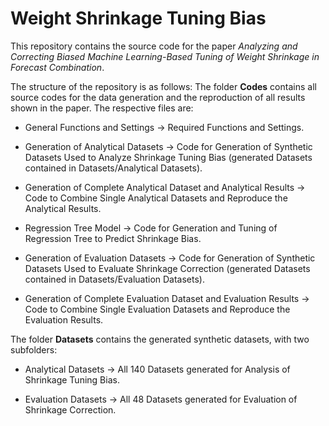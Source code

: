 # Weight Shrinkage Tuning Bias

This repository contains the source code for the paper *Analyzing and Correcting Biased Machine Learning-Based Tuning of Weight Shrinkage in Forecast Combination*. 

The structure of the repository is as follows: The folder **Codes** contains all source codes for the data generation and the reproduction of all results shown in the paper. The respective files are:

- General Functions and Settings
-> Required Functions and Settings. 
  
- Generation of Analytical Datasets
-> Code for Generation of Synthetic Datasets Used to Analyze Shrinkage Tuning Bias (generated Datasets contained in Datasets/Analytical Datasets).
  
- Generation of Complete Analytical Dataset and Analytical Results
-> Code to Combine Single Analytical Datasets and Reproduce the Analytical Results.
  
- Regression Tree Model
-> Code for Generation and Tuning of Regression Tree to Predict Shrinkage Bias.
  
- Generation of Evaluation Datasets
-> Code for Generation of Synthetic Datasets Used to Evaluate Shrinkage Correction (generated Datasets contained in Datasets/Evaluation Datasets).

  
- Generation of Complete Evaluation Dataset and Evaluation Results
-> Code to Combine Single Evaluation Datasets and Reproduce the Evaluation Results.


The folder **Datasets** contains the generated synthetic datasets, with two subfolders:

- Analytical Datasets
-> All 140 Datasets generated for Analysis of Shrinkage Tuning Bias.

- Evaluation Datasets
-> All 48 Datasets generated for Evaluation of Shrinkage Correction. 
